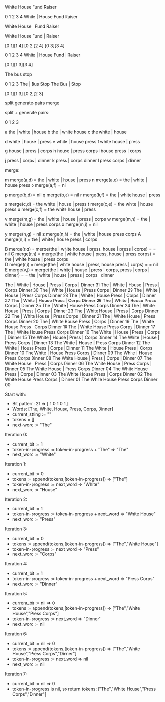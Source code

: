 White House Fund Raiser

0      1       2      3        4
 White | House   Fund   Raiser

 White   House | Fund   Raiser

 White   House   Fund | Raiser

[0 1][1 4]
[0 2][2 4]
[0 3][3 4]

0      1       2      3        4
 White | House   Fund | Raiser

[0 1][1 3][3 4]


The bus stop

0    1     2      3
 The | Bus   Stop
 The   Bus | Stop


[0 1][1 3]
[0 2][2 3]







split
generate-pairs
merge

split + generate pairs:

0       1        2        3

a the   | white  | house
b the   | white    house
c the     white  | house

d white | house  | press
e white | house    press
f white   house  | press

g house | press  | corps
h house | press    corps
i house   press  | corps

j press | corps  | dinner
k press | corps    dinner
l press   corps  | dinner

merge:

m merge(a,d) = the | white | house | press
n merge(a,e) = the | white | house   press
o merge(a,f) = nil

p merge(b,d) = nil
q merge(b,e) = nil
r merge(b,f) = the | white house | press

s merge(c,d) = the   white | house | press
t merge(c,e) = the   white | house   press
u merge(c,f) = the   white   house | press

v merge(m,g) = the | white | house | press | corps
w merge(m,h) = the | white | house | press   corps
x merge(m,i) = nil

y merge(n,g) = nil
z merge(n,h) = the | white | house   press   corps
A merge(n,i) = the | white | house   press | corps

B merge(r,g) = merge(the | white house | press, house | press | corps) =
             = nil
C merge(r,h) = merge(the | white house | press, house | press   corps) =
               the | white   house | press corps   
D merge(r,i) = merge(the | white house | press, house press |   corps) =
             = nil
E merge(v,j) = merge(the | white | house | press | corps, press | corps  | dinner) =
             = the | white | house | press | corps  | dinner



The | White | House | Press | Corps | Dinner 31
The | White | House | Press | Corps   Dinner 30
The | White | House | Press   Corps | Dinner 29
The | White | House | Press   Corps   Dinner 28
The | White | House   Press | Corps | Dinner 27
The | White | House   Press | Corps   Dinner 26
The | White | House   Press   Corps | Dinner 25
The | White | House   Press   Corps   Dinner 24
The | White   House | Press | Corps | Dinner 23
The | White   House | Press | Corps   Dinner 22
The | White   House | Press   Corps | Dinner 21
The | White   House | Press   Corps   Dinner 20
The | White   House   Press | Corps | Dinner 19
The | White   House   Press | Corps   Dinner 18
The | White   House   Press   Corps | Dinner 17
The | White   House   Press   Corps   Dinner 16
The   White | House | Press | Corps | Dinner 15
The   White | House | Press | Corps   Dinner 14
The   White | House | Press   Corps | Dinner 13
The   White | House | Press   Corps   Dinner 12
The   White | House   Press | Corps | Dinner 11
The   White | House   Press | Corps   Dinner 10
The   White | House   Press   Corps | Dinner 09
The   White | House   Press   Corps   Dinner 08
The   White   House | Press | Corps | Dinner 07
The   White   House | Press | Corps   Dinner 06
The   White   House | Press   Corps | Dinner 05
The   White   House | Press   Corps   Dinner 04
The   White   House   Press | Corps | Dinner 03
The   White   House   Press | Corps   Dinner 02
The   White   House   Press   Corps | Dinner 01
The   White   House   Press   Corps   Dinner 00

Start with:
 - Bit pattern:  21 =>  [   1      0      1      0      1      ]
 - Words:               [The, White, House, Press, Corps, Dinner]
 - current_string := ""
 - tokens = []
 - next-word    := "The"

Iteration 0:
 - current_bit   := 1
 - token-in-progress := token-in-progress + "The" => "The"
 - next_word    := "White"

Iteration 1:
 - current_bit   := 0
 - tokens        := append(tokens,[token-in-progress]) => ["The"]
 - token-in-progress := next_word => "White"
 - next_word    := "House"

Iteration 2:
 - current_bit   := 1
 - token-in-progress := token-in-progress + next_word => "White House"
 - next_word    := "Press"

Iteration 3:
 - current_bit   := 0
 - tokens        := append(tokens,[token-in-progress]) => ["The","White House"]
 - token-in-progress := next_word => "Press"
 - next_word    := "Corps"

Iteration 4:
 - current_bit   := 1
 - token-in-progress := token-in-progress + next_word => "Press Corps"
 - next_word    := "Dinner"

Iteration 5:
 - current_bit   := nil => 0
 - tokens        := append(tokens,[token-in-progress]) => ["The","White House","Press Corps"]
 - token-in-progress := next_word => "Dinner"
 - next_word    := nil

Iteration 6:
 - current_bit   := nil => 0
 - tokens        := append(tokens,[token-in-progress]) => ["The","White House","Press Corps","Dinner"]
 - token-in-progress := next_word => nil
 - next_word    := nil

Iteration 7:
 - current_bit   := nil => 0
 - token-in-progress is nil, so return tokens: ["The","White House","Press Corps","Dinner"]
 



